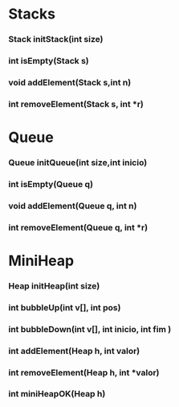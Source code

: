 # Stacks

### Stack initStack(int size)

### int isEmpty(Stack s)

### void addElement(Stack s,int n)

### int removeElement(Stack s, int *r)

# Queue

### Queue initQueue(int size,int inicio)

### int isEmpty(Queue q)

### void addElement(Queue q, int n)

### int removeElement(Queue q, int *r)


# MiniHeap

### Heap initHeap(int size)

### int bubbleUp(int v[], int pos)

### int bubbleDown(int v[], int inicio, int fim )

### int addElement(Heap h, int valor)

### int removeElement(Heap h, int *valor)

### int miniHeapOK(Heap h)


